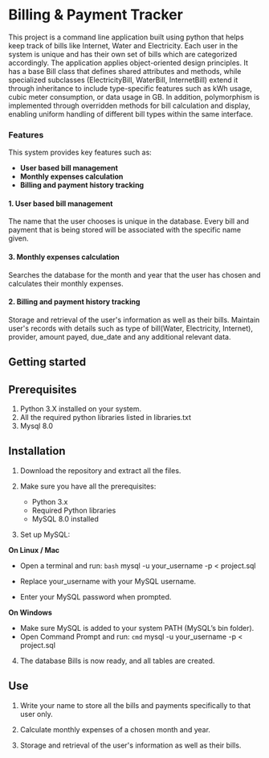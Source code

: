 # Billing & Payment Tracker
This project is a command line application built using python that helps keep track of bills like Internet, Water and Electricity. Each user in the system is unique and has their own set of bills which are categorized accordingly. The application applies object-oriented design principles. It has a base Bill class that defines shared attributes and methods, while specialized subclasses (ElectricityBill, WaterBill, InternetBill) extend it through inheritance to include type-specific features such as kWh usage, cubic meter consumption, or data usage in GB. In addition, polymorphism is implemented through overridden methods for bill calculation and display, enabling uniform handling of different bill types within the same interface.

### Features
This system provides key features such as:

* **User based bill management**
* **Monthly expenses calculation**
* **Billing and payment history tracking**

<h4>1. User based bill management</h4>

The name that the user chooses is unique in the database. 
Every bill and payment that is being stored will be associated with the specific name given.

<h4>3. Monthly expenses calculation</h4>

Searches the database for the month and year that the user has chosen and calculates their monthly expenses.

<h4>2. Billing and payment history tracking</h4>

Storage and retrieval of the user's information as well as their bills.
Maintain user's records with details such as type of bill(Water, Electricity, Internet), provider, amount payed, due_date and any additional relevant data.

## Getting started

## Prerequisites

1. Python 3.X installed on your system.
2. All the required python libraries listed in libraries.txt
3. Mysql 8.0

## Installation

1. Download the repository and extract all the files.

2. Make sure you have all the prerequisites:
   - Python 3.x
   - Required Python libraries
   - MySQL 8.0 installed

3. Set up MySQL:

 **On Linux / Mac** 
 
   * Open a terminal and run:
     ```bash```
     mysql -u your_username -p < project.sql

   * Replace your_username with your MySQL username.

   * Enter your MySQL password when prompted.

 **On Windows**
   * Make sure MySQL is added to your system PATH (MySQL’s bin folder).
   * Open Command Prompt and run:
   ```cmd```
   mysql -u your_username -p < project.sql

4. The database Bills is now ready, and all tables are created.

## Use

1. Write your name to store all the bills and payments specifically to that user only.

2. Calculate monthly expenses of a chosen month and year.

3. Storage and retrieval of the user's information as well as their bills.
